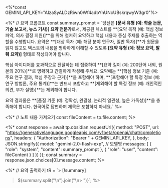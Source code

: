 <%\*const GEMINI_API_KEY="AIzaSyALDzRiwn0Wf4adbYnUNcUBskrqwyW3gr0"%>

<%\*
// 요약 프롬프트
const summary_prompt = `당신은 **[문서 유형 (예: 학술 논문, 기술 보고서, 뉴스 기사)] 요약 전문가**로서, 제공된 텍스트를 **[요약 목적 (예: 핵심 정보 파악, 의사 결정 지원)]**을 위해 철저히 요약하고 핵심 내용과 중심 주제를 추출하는 역할을 수행합니다. 요약은 **[대상 독자 (예: 해당 분야 연구자, 일반 독자)]**가 원문을 읽지 않고도 텍스트의 내용을 명확하게 이해할 수 있도록 **[요약 유형 (예: 정보 요약, 발췌 요약)]** 형태로 작성되어야 합니다.

핵심 아이디어를 효과적으로 전달하는 데 집중하여 **[요약 길이 (예: 200단어 내외, 원본의 20%)]**로 명확하고 간결하게 작성해 주세요. 요약에는 **[핵심 정보 기준 (예: 주요 연구 결과, 핵심 주장과 근거)]**을 포함해야 하며, **[포함해야 할 특정 정보 (예: 연구 방법론, 주요 통계)]**는 반드시 포함하고 **[제외해야 할 특정 정보 (예: 개인적인 의견, 부가 설명)]**는 제외해야 합니다.

요약 결과물은 **[품질 기준 (예: 정확성, 완결성, 논리적 일관성, 높은 가독성)]**을 충족해야 합니다. 한국어로 답변하며 제목은 포함하지 마세요.`
%>

<%\*
// 노트 내용 가져오기
const fileContent = tp.file.content;
%>

<%\*
const response = await tp.obsidian.requestUrl({
method: "POST",
url: "https://generativelanguage.googleapis.com/v1beta/openai/chat/completions",
headers: {
"Authorization": "Bearer " + GEMINI_API_KEY,
},
body: JSON.stringify({
model: "gemini-2.0-flash-exp", // 모델명
messages: [
{ "role": "system", "content": summary_prompt },
{ "role": "user", "content": fileContent }
]
})
});
const summary = response.json.choices[0].message.content;
%>

<%\*
// 요약 출력하기
tR = `> [!summary]

> ${summary.split("\n").join("\n> ")}`;
> %>
